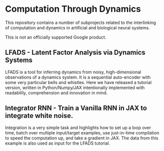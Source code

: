 # Computation Through Dynamics

This repository contains a number of subprojects related to the interlinking of
computation and dynamics in artificial and biological neural systems.

This is not an officially supported Google product.

## LFADS - Latent Factor Analysis via Dynamics Systems

LFADS is a tool for inferring dynamics from noisy, high-dimensional observations
of a dynamics system.  It is a sequential auto-encoder with some very particular
bells and whistles.  Here we have released a tutorial version, written in
Python/Numpy/JAX intentionally implemented with readabilily, comprehension and
innovation in mind.

## Integrator RNN - Train a Vanilla RNN in JAX to integrate white noise.
Integration is a very simple task and highlights how to set up a loop over time,
batch over multiple input/target examples, use just-in-time compilation to speed
the computation up, and take a gradient in JAX.  The data from this example is
also used as input for the LFADS tutorial.
